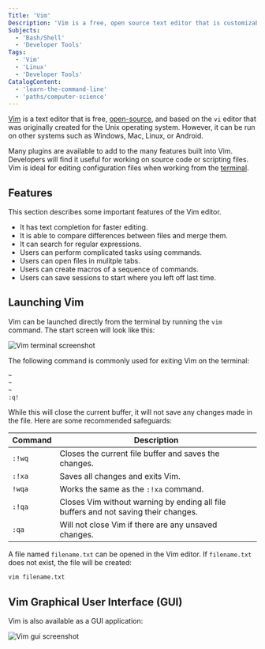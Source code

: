 ```yaml
---
Title: 'Vim'
Description: 'Vim is a free, open source text editor that is customizable text and available on many operating systems.'
Subjects:
  - 'Bash/Shell'
  - 'Developer Tools'
Tags:
  - 'Vim'
  - 'Linux'
  - 'Developer Tools'
CatalogContent:
  - 'learn-the-command-line'
  - 'paths/computer-science'
---
```


[Vim](https://www.vim.org/) is a text editor that is free, [open-source](https://www.codecademy.com/resources/docs/general/open-source), and based on the `vi` editor that was originally created for the Unix operating system. However, it can be run on other systems such as Windows, Mac, Linux, or Android.

Many plugins are available to add to the many features built into Vim. Developers will find it useful for working on source code or scripting files. Vim is ideal for editing configuration files when working from the [terminal](https://www.codecademy.com/resources/docs/general/terminal).

## Features

This section describes some important features of the Vim editor.

- It has text completion for faster editing.
- It is able to compare differences between files and merge them.
- It can search for regular expressions.
- Users can perform complicated tasks using commands.
- Users can open files in mulitple tabs.
- Users can create macros of a sequence of commands.
- Users can save sessions to start where you left off last time.

## Launching Vim

Vim can be launched directly from the terminal by running the `vim` command. The start screen will look like this:

![Vim terminal screenshot](https://raw.githubusercontent.com/Codecademy/docs/main/media/vim-terminal.png)

The following command is commonly used for exiting Vim on the terminal:

```bash
~
~
~
:q!
```

While this will close the current buffer, it will not save any changes made in the file. Here are some recommended safeguards:

| Command | Description |
| ------- | ----------- |
| `:!wq` | Closes the current file buffer and saves the changes. |
| `:!xa` | Saves all changes and exits Vim.
| `!wqa` | Works the same as the `:!xa` command. |
| `:!qa` | Closes Vim without warning by ending all file buffers and not saving their changes.|
| `:qa` | Will not close Vim if there are any unsaved changes. |

A file named `filename.txt` can be opened in the Vim editor. If `filename.txt` does not exist, the file will be created:

```bash
vim filename.txt
```

## Vim Graphical User Interface (GUI)

Vim is also available as a GUI application:

![Vim gui screenshot](https://raw.githubusercontent.com/Codecademy/docs/main/media/vim-gui.png)
